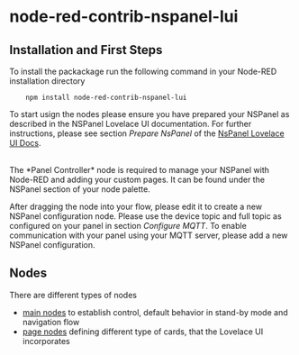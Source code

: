 # node-red-contrib-nspanel-lui

## Installation and First Steps

To install the packackage run the following command in your Node-RED installation directory

```
    npm install node-red-contrib-nspanel-lui
```

To start usign the nodes please ensure you have prepared your NSPanel as described in the NSPanel Lovelace UI documentation. For further instructions, please see section _Prepare NsPanel_ of the [NsPanel Lovelace UI Docs](https://docs.nspanel.pky.eu/).

<br/>
The *Panel Controller* node is required to manage your NSPanel with Node-RED and adding your custom pages. It can be found under the NSPanel section of your node palette.

After dragging the node into your flow, please edit it to create a new NSPanel configuration node. Please use the device topic and full topic as configured on your panel in section _Configure MQTT_.
To enable communication with your panel using your MQTT server, please add a new NSPanel configuration.

## Nodes
There are different types of nodes
* [main nodes](./nodes.md) to establish control, default behavior in stand-by mode and navigation flow
* [page nodes](./page-nodes.md) defining different type of cards, that the Lovelace UI incorporates
